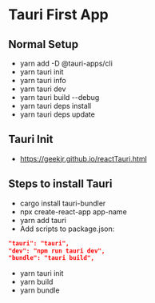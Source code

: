 # Tauri First App

## Normal Setup

- yarn add -D @tauri-apps/cli
- yarn tauri init
- yarn tauri info
- yarn tauri dev
- yarn tauri build --debug
- yarn tauri deps install
- yarn tauri deps update

## Tauri Init

- https://geekjr.github.io/reactTauri.html

## Steps to install Tauri

- cargo install tauri-bundler
- npx create-react-app app-name
- yarn add tauri
- Add scripts to package.json:

```json
"tauri": "tauri",
"dev": "npm run tauri dev",
"bundle": "tauri build",
```

- yarn tauri init
- yarn build
- yarn bundle

